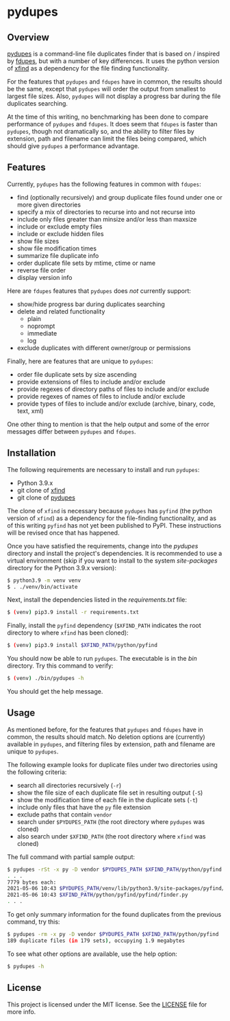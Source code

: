 # pydupes

## Overview

[pydupes](https://github.com/clarkcb/pydupes) is a command-line file duplicates finder that is
based on / inspired by [fdupes](https://github.com/adrianlopezroche/fdupes), but with a number of
key differences. It uses the python version of [xfind](https://github.com/clarkcb/xfind)
as a dependency for the file finding functionality.

For the features that `pydupes` and `fdupes` have in common, the results should be the same,
except that `pydupes` will order the output from smallest to largest file sizes. Also, `pydupes`
will not display a progress bar during the file duplicates searching.

At the time of this writing, no benchmarking has been done to compare performance of `pydupes`
and `fdupes`. It does seem that `fdupes` is faster than `pydupes`, though not dramatically so,
and the ability to filter files by extension, path and filename can limit the files being
compared, which should give `pydupes` a performance advantage.

## Features

Currently, `pydupes` has the following features in common with `fdupes`:

* find (optionally recursively) and group duplicate files found under one or more given directories
* specify a mix of directories to recurse into and not recurse into
* include only files greater than minsize and/or less than maxsize
* include or exclude empty files
* include or exclude hidden files
* show file sizes
* show file modification times
* summarize file duplicate info
* order duplicate file sets by mtime, ctime or name
* reverse file order
* display version info

Here are `fdupes` features that `pydupes` does *not* currently support:

* show/hide progress bar during duplicates searching
* delete and related functionality
  * plain
  * noprompt
  * immediate
  * log
* exclude duplicates with different owner/group or permissions

Finally, here are features that are unique to `pydupes`:

* order file duplicate sets by size ascending
* provide extensions of files to include and/or exclude
* provide regexes of directory paths of files to include and/or exclude
* provide regexes of names of files to include and/or exclude
* provide types of files to include and/or exclude (archive, binary, code, text, xml)

One other thing to mention is that the help output and some of the error
messages differ between `pydupes` and `fdupes`.

## Installation

The following requirements are necessary to install and run `pydupes`:

* Python 3.9.x
* git clone of [xfind](https://github.com/clarkcb/xfind)
* git clone of [pydupes](https://github.com/clarkcb/pydupes)

The clone of `xfind` is necessary because `pydupes` has `pyfind` (the python version of `xfind`)
as a dependency for the file-finding functionality, and as of this writing `pyfind` has not
yet been published to PyPI. These instructions will be revised once that has happened.

Once you have satisfied the requirements, change into the _pydupes_ directory and install the
project's dependencies. It is recommended to use a virtual environment (skip if you want to
install to the system _site-packages_ directory for the Python 3.9.x version):

```sh
$ python3.9 -m venv venv
$ . ./venv/bin/activate
```

Next, install the dependencies listed in the _requirements.txt_ file:

```sh
$ (venv) pip3.9 install -r requirements.txt
```

Finally, install the `pyfind` dependency (`$XFIND_PATH` indicates the root directory to where
`xfind` has been cloned):

```sh
$ (venv) pip3.9 install $XFIND_PATH/python/pyfind
```

You should now be able to run `pydupes`. The executable is in the _bin_ directory. Try this
command to verify:

```sh
$ (venv) ./bin/pydupes -h
```

You should get the help message.

## Usage

As mentioned before, for the features that `pydupes` and `fdupes` have in common, the results
should match. No deletion options are (currently) available in `pydupes`, and filtering
files by extension, path and filename are unique to `pydupes`.

The following example looks for duplicate files under two directories using the following
criteria:

* search all directories recursively (`-r`)
* show the file size of each duplicate file set in resulting output (`-S`)
* show the modification time of each file in the duplicate sets (`-t`)
* include only files that have the `py` file extension
* exclude paths that contain `vendor`
* search under `$PYDUPES_PATH` (the root directory where `pydupes` was cloned)
* also search under `$XFIND_PATH` (the root directory where `xfind` was cloned)

The full command with partial sample output:

```sh
$ pydupes -rSt -x py -D vendor $PYDUPES_PATH $XFIND_PATH/python/pyfind
. . .
7779 bytes each:
2021-05-06 10:43 $PYDUPES_PATH/venv/lib/python3.9/site-packages/pyfind/finder.py
2021-05-06 10:43 $XFIND_PATH/python/pyfind/pyfind/finder.py
. . .
```

To get only summary information for the found duplicates from the previous command,
try this:

```sh
$ pydupes -rm -x py -D vendor $PYDUPES_PATH $XFIND_PATH/python/pyfind
189 duplicate files (in 179 sets), occupying 1.9 megabytes
```

To see what other options are available, use the help option:

```sh
$ pydupes -h
```

## License

This project is licensed under the MIT license. See the [LICENSE](LICENSE) file for more info.
